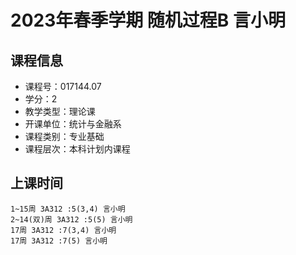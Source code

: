 # 2023年春季学期 随机过程B 言小明






## 课程信息

- 课程号：017144.07
- 学分：2
- 教学类型：理论课
- 开课单位：统计与金融系
- 课程类别：专业基础
- 课程层次：本科计划内课程

## 上课时间

```
1~15周 3A312 :5(3,4) 言小明
2~14(双)周 3A312 :5(5) 言小明
17周 3A312 :7(3,4) 言小明
17周 3A312 :7(5) 言小明
```

